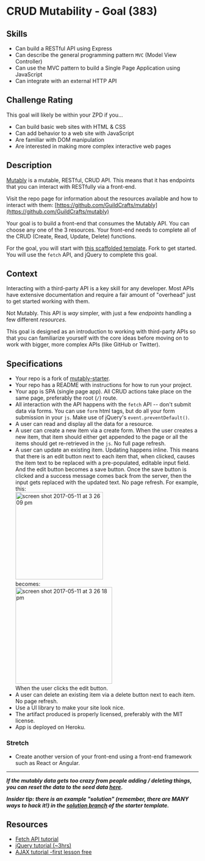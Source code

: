 # CRUD Mutability - Goal (383)

## Skills

- Can build a RESTful API using Express
- Can describe the general programming pattern `MVC` (Model View Controller)
- Can use the MVC pattern to build a Single Page Application using JavaScript
- Can integrate with an external HTTP API

## Challenge Rating

This goal will likely be within your ZPD if you...

- Can build basic web sites with HTML & CSS
- Can add behavior to a web site with JavaScript
- Are familiar with DOM manipulation
- Are interested in making more complex interactive web pages

## Description

[Mutably](http://mutably.herokuapp.com/) is a mutable, RESTful, CRUD API. This means that it has endpoints that you can interact with RESTfully via a front-end.

Visit the repo page for information about the resources available and how to interact with them: [https://github.com/GuildCrafts/mutably](https://github.com/GuildCrafts/mutably)

Your goal is to build a front-end that consumes the Mutably API. You can choose any one of the 3 resources. Your front-end needs to complete all of the CRUD (Create, Read, Update, Delete) functions.

For the goal, you will start with [this scaffolded template](https://github.com/GuildCrafts/mutably-starter). Fork to get started.
You will use the `fetch` API, and jQuery to complete this goal.

## Context

Interacting with a third-party API is a key skill for any developer. Most APIs have extensive documentation and require a fair amount of "overhead" just to get started working with them.

Not Mutably. This API is _way_ simpler, with just a few _endpoints_ handling a few different _resources_.

This goal is designed as an introduction to working with third-party APIs so that you can familiarize yourself with the core ideas before moving on to work with bigger, more complex APIs (like GitHub or Twitter).

## Specifications

- Your repo is a fork of [mutably-starter](https://github.com/GuildCrafts/mutably-starter).
- Your repo has a README with instructions for how to run your project.
- Your app is SPA (single page app). All CRUD actions take place on the same page, preferably the root (`/`) route.
- All interaction with the API happens with the `fetch` API -- don't submit data via forms. You can use `form` html tags, but do all your form submission in your `js`. Make use of jQuery's `event.preventDefault()`.
- A user can read and display all the data for a resource.
- A user can create a new item via a create form. When the user creates a new item, that item should either get appended to the page or all the items should get re-retrieved in the `js`. No full page refresh.
- A user can update an existing item. Updating happens inline. This means that there is an edit button next to each item that, when clicked, causes the item text to be replaced with a pre-populated, editable input field. And the edit button becomes a save button. Once the save button is clicked and a success message comes back from the server, then the input gets replaced with the updated text. No page refresh.
  For example, this: <br>
  <img width="229" alt="screen shot 2017-05-11 at 3 26 09 pm" src="https://cloud.githubusercontent.com/assets/3010270/25974508/4ac57980-365e-11e7-8b1f-6cf9eefaac22.png">
  <br>
  becomes:
  <br>
  <img width="253" alt="screen shot 2017-05-11 at 3 26 18 pm" src="https://cloud.githubusercontent.com/assets/3010270/25974512/5024433e-365e-11e7-802f-c60afacddecd.png">
  <br>
  When the user clicks the edit button.
- A user can delete an existing item via a delete button next to each item. No page refresh.
- Use a UI library to make your site look nice.
- The artifact produced is properly licensed, preferably with the MIT license.
- App is deployed on Heroku.

### Stretch

- Create another version of your front-end using a front-end framework such as React or Angular.

---

***If the mutably data gets too crazy from people adding / deleting things, you can reset the data to the seed data [here](http://mutably.herokuapp.com/).***

***Insider tip: there is an example "solution" (remember, there are MANY ways to hack it!) in the [solution branch](https://github.com/GuildCrafts/mutably-starter/tree/solution) of the starter template.***

## Resources

- [Fetch API tutorial](https://davidwalsh.name/fetch)
- [jQuery tutorial (~3hrs)](https://www.codeschool.com/courses/try-jquery)
- [AJAX tutorial -first lesson free](https://www.codeschool.com/courses/jquery-the-return-flight?utm_medium=null&utm_campaign=jquery&utm_source=tryjquery)
